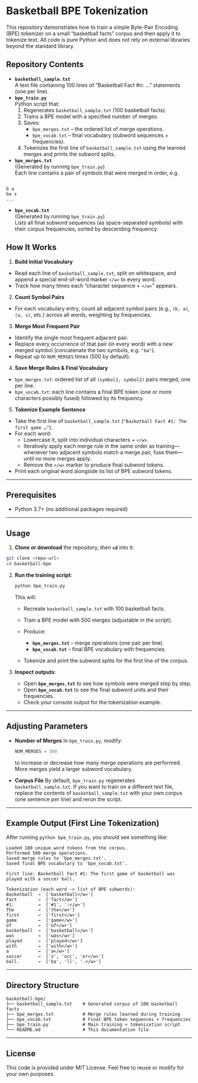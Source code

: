 # Basketball BPE Tokenization

This repository demonstrates how to train a simple Byte-Pair Encoding (BPE) tokenizer on a small “basketball facts” corpus and then apply it to tokenize text. All code is pure Python and does not rely on external libraries beyond the standard library.

## Repository Contents

- **`basketball_sample.txt`**  
  A text file containing 100 lines of “Basketball Fact #n: …” statements (one per line).  
- **`bpe_train.py`**  
  Python script that:
  1. Regenerates `basketball_sample.txt` (100 basketball facts).
  2. Trains a BPE model with a specified number of merges.
  3. Saves:
     - `bpe_merges.txt` – the ordered list of merge operations.
     - `bpe_vocab.txt` – final vocabulary (subword sequences + frequencies).
  4. Tokenizes the first line of `basketball_sample.txt` using the learned merges and prints the subword splits.
- **`bpe_merges.txt`**  
  (Generated by running `bpe_train.py`)  
  Each line contains a pair of symbols that were merged in order, e.g.  
```

b a
ba s
...

````
- **`bpe_vocab.txt`**  
(Generated by running `bpe_train.py`)  
Lists all final subword sequences (as space-separated symbols) with their corpus frequencies, sorted by descending frequency.

## How It Works

1. **Build Initial Vocabulary**  
 - Read each line of `basketball_sample.txt`, split on whitespace, and append a special end-of-word marker `</w>` to every word.  
 - Track how many times each “character sequence + `</w>`” appears.

2. **Count Symbol Pairs**  
 - For each vocabulary entry, count all adjacent symbol pairs (e.g., `(b, a)`, `(a, s)`, etc.) across all words, weighting by frequencies.

3. **Merge Most Frequent Pair**  
 - Identify the single most frequent adjacent pair.
 - Replace every occurrence of that pair (in every word) with a new merged symbol (concatenate the two symbols, e.g. `"ba"`).  
 - Repeat up to `NUM_MERGES` times (500 by default).

4. **Save Merge Rules & Final Vocabulary**  
 - `bpe_merges.txt`: ordered list of all `(symbol1, symbol2)` pairs merged, one per line.  
 - `bpe_vocab.txt`: each line contains a final BPE token (one or more characters possibly fused) followed by its frequency.

5. **Tokenize Example Sentence**  
 - Take the first line of `basketball_sample.txt` (`"Basketball Fact #1: The first game …"`).  
 - For each word:
   - Lowercase it, split into individual characters + `</w>`.  
   - Iteratively apply each merge rule in the same order as training—whenever two adjacent symbols match a merge pair, fuse them—until no more merges apply.  
   - Remove the `</w>` marker to produce final subword tokens.  
 - Print each original word alongside its list of BPE subword tokens.

---

## Prerequisites

- Python 3.7+ (no additional packages required)

---

## Usage

1. **Clone or download** the repository, then **`cd`** into it:
 ```bash
 git clone <repo-url>
 cd basketball-bpe
````

2. **Run the training script**:

   ```bash
   python bpe_train.py
   ```

   This will:

   * Recreate `basketball_sample.txt` with 100 basketball facts.
   * Train a BPE model with 500 merges (adjustable in the script).
   * Produce:

     * **`bpe_merges.txt`** – merge operations (one pair per line).
     * **`bpe_vocab.txt`** – final BPE vocabulary with frequencies.
   * Tokenize and print the subword splits for the first line of the corpus.

3. **Inspect outputs**:

   * Open **`bpe_merges.txt`** to see how symbols were merged step by step.
   * Open **`bpe_vocab.txt`** to see the final subword units and their frequencies.
   * Check your console output for the tokenization example.

---

## Adjusting Parameters

* **Number of Merges**
  In `bpe_train.py`, modify:

  ```python
  NUM_MERGES = 500
  ```

  to increase or decrease how many merge operations are performed. More merges yield a larger subword vocabulary.

* **Corpus File**
  By default, `bpe_train.py` regenerates `basketball_sample.txt`. If you want to train on a different text file, replace the contents of `basketball_sample.txt` with your own corpus (one sentence per line) and rerun the script.

---

## Example Output (First Line Tokenization)

After running `python bpe_train.py`, you should see something like:

```
Loaded 100 unique word tokens from the corpus.
Performed 500 merge operations.
Saved merge rules to 'bpe_merges.txt'.
Saved final BPE vocabulary to 'bpe_vocab.txt'.

First line: Basketball Fact #1: The first game of basketball was played with a soccer ball.

Tokenization (each word -> list of BPE subwords):
Basketball  →  ['basketball</w>']
Fact        →  ['fact</w>']
#1:         →  ['#1', ':</w>']
The         →  ['the</w>']
first       →  ['first</w>']
game        →  ['game</w>']
of          →  ['of</w>']
basketball  →  ['basketball</w>']
was         →  ['was</w>']
played      →  ['played</w>']
with        →  ['with</w>']
a           →  ['a</w>']
soccer      →  ['s', 'occ', 'er</w>']
ball.       →  ['ba', 'll', '.</w>']
```

---

## Directory Structure

```
basketball-bpe/
├── basketball_sample.txt    # Generated corpus of 100 basketball facts
├── bpe_merges.txt           # Merge rules learned during training
├── bpe_vocab.txt            # Final BPE token sequences + frequencies
├── bpe_train.py             # Main training + tokenization script
└── README.md                # This documentation file
```

---

## License

This code is provided under MIT License. Feel free to reuse or modify for your own purposes.
